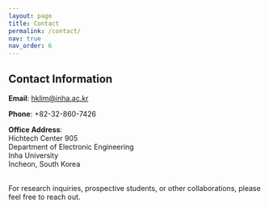 ```yaml
---
layout: page
title: Contact
permalink: /contact/
nav: true
nav_order: 6
---
```


## Contact Information

**Email**: [hklim@inha.ac.kr](mailto:hklim@inha.ac.kr)  <br>

**Phone**: +82-32-860-7426 <br>

**Office Address**:  <br>
Hichtech Center 905 <br>
Department of Electronic Engineering  <br>
Inha University  <br>
Incheon, South Korea <br><br>

For research inquiries, prospective students, or other collaborations, please feel free to reach out.
